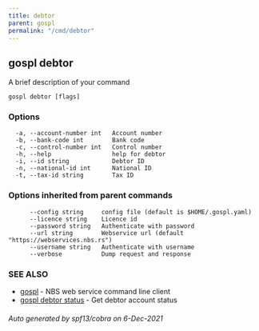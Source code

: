 ```yaml
---
title: debtor  
parent: gospl  
permalink: "/cmd/debtor"
---
```


## gospl debtor

A brief description of your command

```
gospl debtor [flags]
```

### Options

```
  -a, --account-number int   Account number
  -b, --bank-code int        Bank code
  -c, --control-number int   Control number
  -h, --help                 help for debtor
  -i, --id string            Debtor ID
  -n, --national-id int      National ID
  -t, --tax-id string        Tax ID
```

### Options inherited from parent commands

```
      --config string     config file (default is $HOME/.gospl.yaml)
      --licence string    Licence id
      --password string   Authenticate with password
      --url string        Webservice url (default "https://webservices.nbs.rs")
      --username string   Authenticate with username
      --verbose           Dump request and response
```

### SEE ALSO

* [gospl](../gospl.md)     - NBS web service command line client
* [gospl debtor status](gospl_debtor_status.md)	 - Get debtor account status

###### Auto generated by spf13/cobra on 6-Dec-2021
